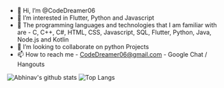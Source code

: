 - 👋 Hi, I’m @CodeDreamer06
- 👀 I’m interested in Flutter, Python and Javascript
- 🧠 The programming languages and technologies that I am familiar with are - C, C++, C#, HTML, CSS, Javascript, SQL, Flutter, Python, Java, Node.js and Kotlin
- 💞️ I’m looking to collaborate on python Projects
- 📫 How to reach me - CodeDreamer06@gmail.com - Google Chat / Hangouts

![Abhinav's github stats](https://github-readme-stats.vercel.app/api?username=codedreamer06)
![Top Langs](https://github-readme-stats.vercel.app/api/top-langs/?username=codedreamer06)

<!---
CodeDreamer06/CodeDreamer06 is a ✨ special ✨ repository because its `README.md` (this file) appears on your GitHub profile.
You can click the Preview link to take a look at your changes.
--->
